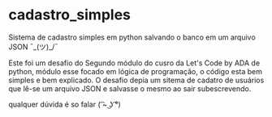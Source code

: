 # cadastro_simples
Sistema de cadastro simples em python salvando o banco em um arquivo JSON
                              ¯\_(ツ)_/¯

Este foi um desafio do Segundo módulo do cusro da Let's Code by ADA de python,
módulo esse focado em lógica de programação, o código esta bem simples e bem explicado.
O desafio depia um sitema de cadatro de usuários que lê-se um arquivo JSON e salvasse o mesmo
ao sair subescrevendo.

qualquer dúvida é so falar ( ͡~ ͜ʖ ͡°)
